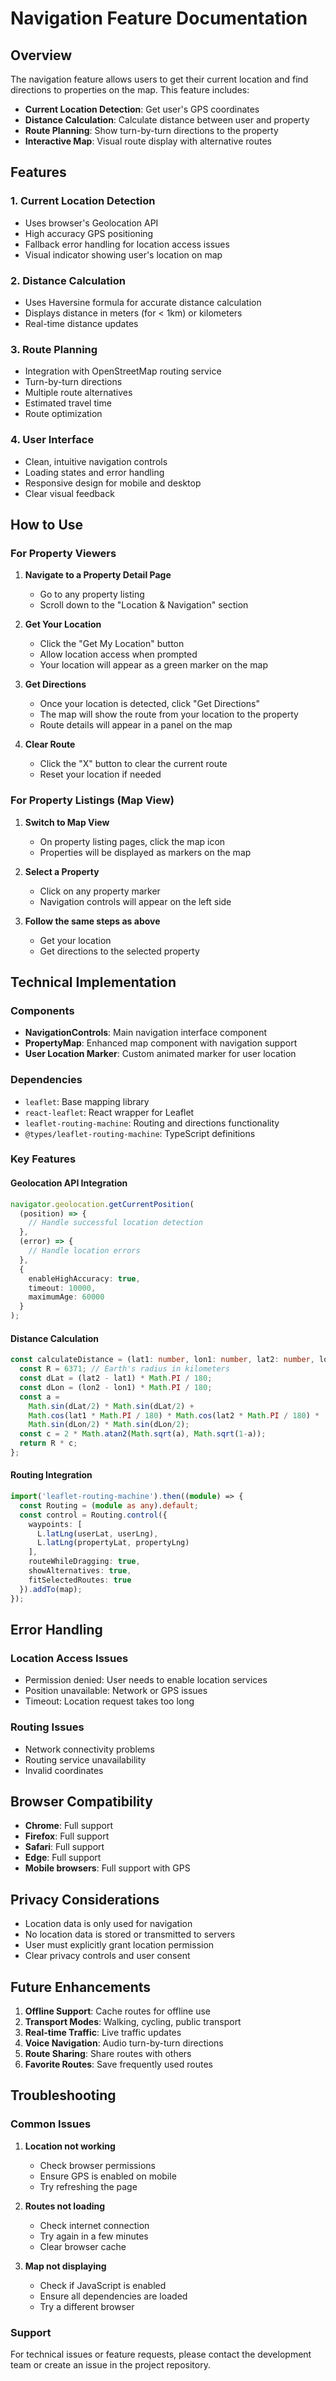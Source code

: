 # Navigation Feature Documentation

## Overview

The navigation feature allows users to get their current location and find directions to properties on the map. This feature includes:

- **Current Location Detection**: Get user's GPS coordinates
- **Distance Calculation**: Calculate distance between user and property
- **Route Planning**: Show turn-by-turn directions to the property
- **Interactive Map**: Visual route display with alternative routes

## Features

### 1. Current Location Detection
- Uses browser's Geolocation API
- High accuracy GPS positioning
- Fallback error handling for location access issues
- Visual indicator showing user's location on map

### 2. Distance Calculation
- Uses Haversine formula for accurate distance calculation
- Displays distance in meters (for < 1km) or kilometers
- Real-time distance updates

### 3. Route Planning
- Integration with OpenStreetMap routing service
- Turn-by-turn directions
- Multiple route alternatives
- Estimated travel time
- Route optimization

### 4. User Interface
- Clean, intuitive navigation controls
- Loading states and error handling
- Responsive design for mobile and desktop
- Clear visual feedback

## How to Use

### For Property Viewers

1. **Navigate to a Property Detail Page**
   - Go to any property listing
   - Scroll down to the "Location & Navigation" section

2. **Get Your Location**
   - Click the "Get My Location" button
   - Allow location access when prompted
   - Your location will appear as a green marker on the map

3. **Get Directions**
   - Once your location is detected, click "Get Directions"
   - The map will show the route from your location to the property
   - Route details will appear in a panel on the map

4. **Clear Route**
   - Click the "X" button to clear the current route
   - Reset your location if needed

### For Property Listings (Map View)

1. **Switch to Map View**
   - On property listing pages, click the map icon
   - Properties will be displayed as markers on the map

2. **Select a Property**
   - Click on any property marker
   - Navigation controls will appear on the left side

3. **Follow the same steps as above**
   - Get your location
   - Get directions to the selected property

## Technical Implementation

### Components

- **NavigationControls**: Main navigation interface component
- **PropertyMap**: Enhanced map component with navigation support
- **User Location Marker**: Custom animated marker for user location

### Dependencies

- `leaflet`: Base mapping library
- `react-leaflet`: React wrapper for Leaflet
- `leaflet-routing-machine`: Routing and directions functionality
- `@types/leaflet-routing-machine`: TypeScript definitions

### Key Features

#### Geolocation API Integration
```typescript
navigator.geolocation.getCurrentPosition(
  (position) => {
    // Handle successful location detection
  },
  (error) => {
    // Handle location errors
  },
  {
    enableHighAccuracy: true,
    timeout: 10000,
    maximumAge: 60000
  }
);
```

#### Distance Calculation
```typescript
const calculateDistance = (lat1: number, lon1: number, lat2: number, lon2: number): number => {
  const R = 6371; // Earth's radius in kilometers
  const dLat = (lat2 - lat1) * Math.PI / 180;
  const dLon = (lon2 - lon1) * Math.PI / 180;
  const a = 
    Math.sin(dLat/2) * Math.sin(dLat/2) +
    Math.cos(lat1 * Math.PI / 180) * Math.cos(lat2 * Math.PI / 180) * 
    Math.sin(dLon/2) * Math.sin(dLon/2);
  const c = 2 * Math.atan2(Math.sqrt(a), Math.sqrt(1-a));
  return R * c;
};
```

#### Routing Integration
```typescript
import('leaflet-routing-machine').then((module) => {
  const Routing = (module as any).default;
  const control = Routing.control({
    waypoints: [
      L.latLng(userLat, userLng),
      L.latLng(propertyLat, propertyLng)
    ],
    routeWhileDragging: true,
    showAlternatives: true,
    fitSelectedRoutes: true
  }).addTo(map);
});
```

## Error Handling

### Location Access Issues
- Permission denied: User needs to enable location services
- Position unavailable: Network or GPS issues
- Timeout: Location request takes too long

### Routing Issues
- Network connectivity problems
- Routing service unavailability
- Invalid coordinates

## Browser Compatibility

- **Chrome**: Full support
- **Firefox**: Full support
- **Safari**: Full support
- **Edge**: Full support
- **Mobile browsers**: Full support with GPS

## Privacy Considerations

- Location data is only used for navigation
- No location data is stored or transmitted to servers
- User must explicitly grant location permission
- Clear privacy controls and user consent

## Future Enhancements

1. **Offline Support**: Cache routes for offline use
2. **Transport Modes**: Walking, cycling, public transport
3. **Real-time Traffic**: Live traffic updates
4. **Voice Navigation**: Audio turn-by-turn directions
5. **Route Sharing**: Share routes with others
6. **Favorite Routes**: Save frequently used routes

## Troubleshooting

### Common Issues

1. **Location not working**
   - Check browser permissions
   - Ensure GPS is enabled on mobile
   - Try refreshing the page

2. **Routes not loading**
   - Check internet connection
   - Try again in a few minutes
   - Clear browser cache

3. **Map not displaying**
   - Check if JavaScript is enabled
   - Ensure all dependencies are loaded
   - Try a different browser

### Support

For technical issues or feature requests, please contact the development team or create an issue in the project repository. 